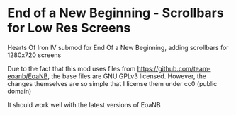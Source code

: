 # End of a New Beginning - Scrollbars for Low Res Screens

Hearts Of Iron IV submod for End Of a New Beginning, adding scrollbars for 1280x720 screens

Due to the fact that this mod uses files from https://github.com/team-eoanb/EoaNB, the base files are GNU GPLv3 licensed. However, the changes themselves are so simple that I license them under cc0 (public domain)

It should work well with the latest versions of EoaNB